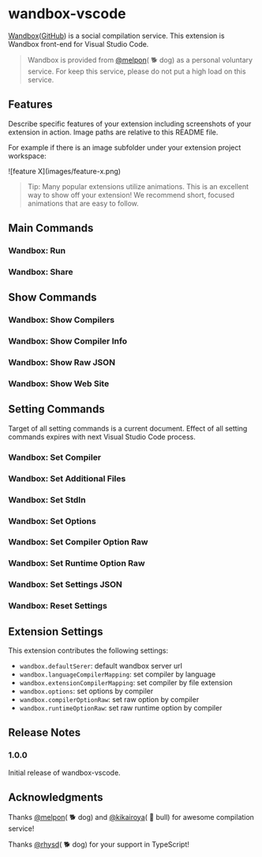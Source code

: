 # wandbox-vscode

[Wandbox](http://melpon.org/wandbox)([GitHub](https://github.com/melpon/wandbox/)) is a social compilation service. This extension is Wandbox front-end for Visual Studio Code.

> Wandbox is provided from [@melpon](https://github.com/melpon)( 🐕 dog) as a personal voluntary service.
> For keep this service, please do not put a high load on this service.

## Features

Describe specific features of your extension including screenshots of your extension in action. Image paths are relative to this README file.

For example if there is an image subfolder under your extension project workspace:

\!\[feature X\]\(images/feature-x.png\)

> Tip: Many popular extensions utilize animations. This is an excellent way to show off your extension! We recommend short, focused animations that are easy to follow.

## Main Commands

### Wandbox: Run
### Wandbox: Share

## Show Commands

### Wandbox: Show Compilers
### Wandbox: Show Compiler Info
### Wandbox: Show Raw JSON
### Wandbox: Show Web Site

## Setting Commands

Target of all setting commands is a current document.
Effect of all setting commands expires with next Visual Studio Code process.

### Wandbox: Set Compiler
### Wandbox: Set Additional Files
### Wandbox: Set StdIn
### Wandbox: Set Options
### Wandbox: Set Compiler Option Raw
### Wandbox: Set Runtime Option Raw
### Wandbox: Set Settings JSON
### Wandbox: Reset Settings



## Extension Settings

<!--

Include if your extension adds any VS Code settings through the `contributes.configuration` extension point.

For example:

-->

This extension contributes the following settings:

* `wandbox.defaultSerer`: default wandbox server url
* `wandbox.languageCompilerMapping`: set compiler by language
* `wandbox.extensionCompilerMapping`: set compiler by file extension
* `wandbox.options`: set options by compiler
* `wandbox.compilerOptionRaw`: set raw option by compiler
* `wandbox.runtimeOptionRaw`: set raw runtime option by compiler

## Release Notes

### 1.0.0

Initial release of wandbox-vscode.

## Acknowledgments

Thanks [@melpon](https://github.com/melpon)( 🐕 dog) and [@kikairoya](https://github.com/kikairoya)( 🐂 bull) for awesome compilation service!

Thanks [@rhysd](https://github.com/rhysd)( 🐕 dog) for your support in TypeScript!

<!--

-----------------------------------------------------------------------------------------------------------

## Working with Markdown

**Note:** You can author your README using Visual Studio Code.  Here are some useful editor keyboard shortcuts:

* Split the editor (`Cmd+\` on OSX or `Ctrl+\` on Windows and Linux)
* Toggle preview (`Shift+CMD+V` on OSX or `Shift+Ctrl+V` on Windows and Linux)
* Press `Ctrl+Space` (Windows, Linux) or `Cmd+Space` (OSX) to see a list of Markdown snippets

### For more information

* [Visual Studio Code's Markdown Support](http://code.visualstudio.com/docs/languages/markdown)
* [Markdown Syntax Reference](https://help.github.com/articles/markdown-basics/)

**Enjoy!**

-->